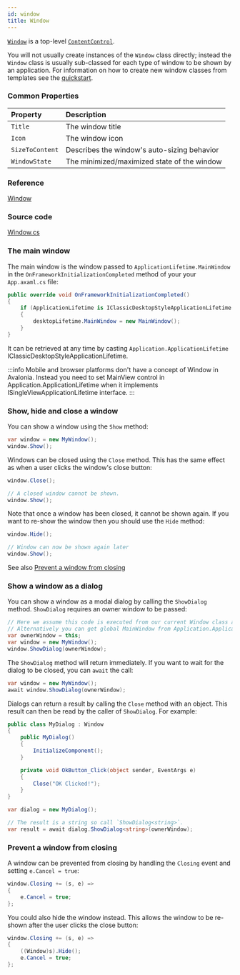 ```yaml
---
id: window
title: Window
---
```


[`Window`](http://reference.avaloniaui.net/api/Avalonia.Controls/Window/) is a top-level [`ContentControl`](https://docs.avaloniaui.net/docs/controls/contentcontrol).

You will not usually create instances of the `Window` class directly; instead the `Window` class is usually sub-classed for each type of window to be shown by an application. For information on how to create new window classes from templates see the [quickstart](https://docs.avaloniaui.net/docs/getting-started/windows).

### Common Properties <a id="common-properties"></a>

| Property | Description |
| :--- | :--- |
| `Title` | The window title |
| `Icon` | The window icon |
| `SizeToContent` | Describes the window's auto-sizing behavior |
| `WindowState` | The minimized/maximized state of the window |

### Reference <a id="reference"></a>

[Window](http://reference.avaloniaui.net/api/Avalonia.Controls/Window/)

### Source code <a id="source-code"></a>

[Window.cs](https://github.com/AvaloniaUI/Avalonia/blob/master/src/Avalonia.Controls/Window.cs)

### The main window <a id="the-main-window"></a>

The main window is the window passed to `ApplicationLifetime.MainWindow` in the `OnFrameworkInitializationCompleted` method of your your `App.axaml.cs` file:

```csharp
public override void OnFrameworkInitializationCompleted()
{
    if (ApplicationLifetime is IClassicDesktopStyleApplicationLifetime desktopLifetime)
    {
        desktopLifetime.MainWindow = new MainWindow();
    }
}
```

It can be retrieved at any time by casting `Application.ApplicationLifetime` IClassicDesktopStyleApplicationLifetime.

:::info
Mobile and browser platforms don't have a concept of Window in Avalonia.
Instead you need to set MainView control in Application.ApplicationLifetime when it implements ISingleViewApplicationLifetime interface.
:::

### Show, hide and close a window <a id="show-hide-and-close-a-window"></a>

You can show a window using the `Show` method:

```csharp
var window = new MyWindow();
window.Show();
```

Windows can be closed using the `Close` method. This has the same effect as when a user clicks the window's close button:

```csharp
window.Close();

// A closed window cannot be shown.
window.Show();
```

Note that once a window has been closed, it cannot be shown again. If you want to re-show the window then you should use the `Hide` method:

```csharp
window.Hide();

// Window can now be shown again later
window.Show();
```

See also [Prevent a window from closing](https://docs.avaloniaui.net/docs/controls/window#prevent-a-window-from-closing)

### Show a window as a dialog <a id="show-a-window-as-a-dialog"></a>

You can show a window as a modal dialog by calling the `ShowDialog` method. `ShowDialog` requires an owner window to be passed:

```csharp
// Here we assume this code is executed from our current Window class and "this" object is a Window.
// Alternatively you can get global MainWindow from Application.ApplicationLifetime casted to IClassicDesktopStyleApplicationLifetime.
var ownerWindow = this;
var window = new MyWindow();
window.ShowDialog(ownerWindow);
```

The `ShowDialog` method will return immediately. If you want to wait for the dialog to be closed, you can `await` the call:

```csharp
var window = new MyWindow();
await window.ShowDialog(ownerWindow);
```

Dialogs can return a result by calling the `Close` method with an object. This result can then be read by the caller of `ShowDialog`. For example:

```csharp
public class MyDialog : Window
{
    public MyDialog()
    {
        InitializeComponent();
    }

    private void OkButton_Click(object sender, EventArgs e)
    {
        Close("OK Clicked!");
    }
}
```

```csharp
var dialog = new MyDialog();

// The result is a string so call `ShowDialog<string>`.
var result = await dialog.ShowDialog<string>(ownerWindow);
```

### Prevent a window from closing <a id="prevent-a-window-from-closing"></a>

A window can be prevented from closing by handling the `Closing` event and setting `e.Cancel = true`:

```csharp
window.Closing += (s, e) =>
{
    e.Cancel = true;
};
```

You could also hide the window instead. This allows the window to be re-shown after the user clicks the close button:

```csharp
window.Closing += (s, e) =>
{
    ((Window)s).Hide();
    e.Cancel = true;
};
```
